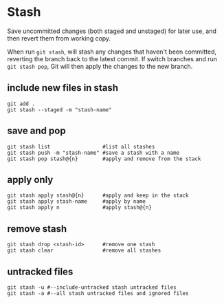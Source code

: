# Stash
Save uncommitted changes (both staged and unstaged) for later use, and then revert them from working copy. 

When run `git stash`, will stash any changes that haven't been committed, reverting the branch back to the latest commit. If switch branches and run `git stash pop`, Git will then apply the changes to the new branch.

## include new files in stash
```
git add .
git stash --staged -m "stash-name"
```

## save and pop
```
git stash list                 #list all stashes
git stash push -m "stash-name" #save a stash with a name
git stash pop stash@{n}        #apply and remove from the stack
```

## apply only
```
git stash apply stash@{n}      #apply and keep in the stack
git stash apply stash-name     #apply by name
git stash apply n              #apply stash@{n}
```

## remove stash
```
git stash drop <stash-id>      #remove one stash
git stash clear                #remove all stashes
```


## untracked files
```
git stash -u #--include-untracked stash untracked files
git stash -a #--all stash untracked files and ignored files
```
